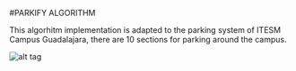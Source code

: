 #PARKIFY ALGORITHM

This algorhitm implementation is adapted to the parking system of ITESM Campus Guadalajara,
there are 10 sections for parking around the campus.

![alt tag](https://github.com/iotchallenge2016/Parking-lot/blob/info/parkinglot.png)
